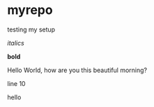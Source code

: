 # myrepo
testing my setup

*italics*

**bold**

Hello World, how are you this beautiful morning?

line 10

hello